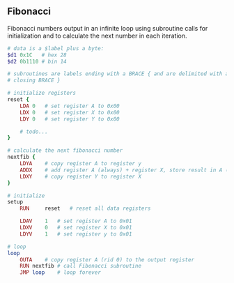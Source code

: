 ## Fibonacci

Fibonacci numbers output in an infinite loop using subroutine calls for initialization and to calculate the next number in each iteration.

```ruby
# data is a $label plus a byte:
$d1 0x1C   # hex 28
$d2 0b1110 # bin 14

# subroutines are labels ending with a BRACE { and are delimited with a
# closing BRACE }

# initialize registers
reset {
    LDA 0   # set register A to 0x00
    LDX 0   # set register X to 0x00
    LDY 0   # set register Y to 0x00

    # todo...
}

# calculate the next fibonacci number
nextfib {
    LDYA    # copy register A to register y
    ADDX    # add register A (always) + register X, store result in A (always)
    LDXY    # copy register Y to register X
}

# initialize
setup
    RUN     reset   # reset all data registers

    LDAV    1   # set register A to 0x01
    LDXV    0   # set register X to 0x01
    LDYV    1   # set register y to 0x01

# loop
loop
    OUTA    # copy register A (rid 0) to the output register
    RUN nextfib # call Fibonacci subroutine
    JMP loop    # loop forever
```
